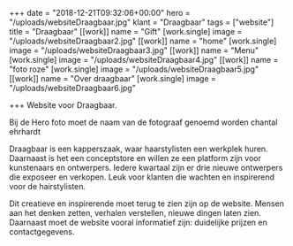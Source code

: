 +++
date = "2018-12-21T09:32:06+00:00"
hero = "/uploads/websiteDraagbaar.jpg"
klant = "Draagbaar"
tags = ["website"]
title = "Draagbaar"
[[work]]
name = "Gift"
[work.single]
image = "/uploads/websiteDraagbaar2.jpg"
[[work]]
name = "home"
[work.single]
image = "/uploads/websiteDraagbaar3.jpg"
[[work]]
name = "Menu"
[work.single]
image = "/uploads/websiteDraagbaar4.jpg"
[[work]]
name = "foto roze"
[work.single]
image = "/uploads/websiteDraagbaar5.jpg"
[[work]]
name = "Over draagbaar"
[work.single]
image = "/uploads/websiteDraagbaar6.jpg"

+++
Website voor Draagbaar.

Bij de Hero foto moet de naam van de fotograaf genoemd worden chantal ehrhardt

Draagbaar is een kapperszaak, waar haarstylisten een werkplek huren. Daarnaast is het een conceptstore en willen ze een platform zijn voor kunstenaars en ontwerpers. Iedere kwartaal zijn er drie nieuwe ontwerpers die exposeer en verkopen. Leuk voor klanten die wachten en inspirerend voor de hairstylisten. 

Dit creatieve en inspirerende moet terug te zien zijn op de website. Mensen aan het denken zetten, verhalen verstellen, nieuwe dingen laten zien. Daarnaast moet de website vooral informatief zijn: duidelijke prijzen en contactgegevens. 